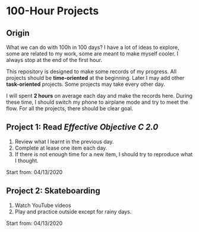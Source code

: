 # 100-Hour Projects
## Origin
What we can do with 100h in 100 days? I have a lot of ideas to explore, some are related to my work, some are meant to make myself cooler. I always stop at the end of the first hour.

This repository is designed to make some records of my progress. All projects should be **time-oriented** at the beginning. Later I may add other **task-oriented** projects. Some projects may take every other day.

I will spent **2 hours** on average each day and make the records here. During these time, I should switch my phone to airplane mode and try to meet the flow. For all the projects, there should be clear goal.

## Project 1: Read *Effective Objective C 2.0*

1. Review what I learnt in the previous day.
2. Complete at lease one item each day.
3. If there is not enough time for a new item, I should try to reproduce what I thought.

Start from: 04/13/2020

## Project 2: Skateboarding

1. Watch YouTube videos
2. Play and practice outside except for rainy days.

Start from: 04/13/2020